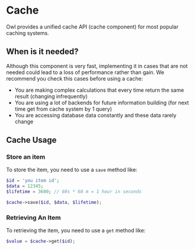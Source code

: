 Cache
=====

Owl provides a unified cache API (cache component) for most popular caching systems.

## When is it needed?

Although this component is very fast, implementing it in cases that are not needed could lead to a loss of performance rather than gain.
We recommend you check this cases before using a cache:

* You are making complex calculations that every time return the same result (changing infrequently)
* You are using a lot of backends for future information building (for next time get from cache system by 1 query)
* You are accessing database data constantly and these data rarely change

## Cache Usage

### Store an item

To store the item, you need to use a `save` method like:

```php
$id = 'you item id';
$data = 12345;
$lifetime = 3600; // 60s * 60 m = 1 hour in seconds

$cache->save($id, $data, $lifetime);
```

### Retrieving An Item

To retrieving the item, you need to use a `get` method like:

```php
$value = $cache->get($id);
```